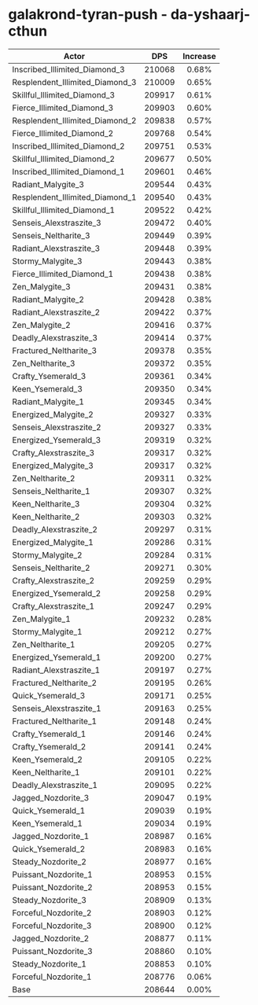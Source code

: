 # galakrond-tyran-push - da-yshaarj-cthun
| Actor | DPS | Increase |
|---|:---:|:---:|
|Inscribed_Illimited_Diamond_3|210068|0.68%|
|Resplendent_Illimited_Diamond_3|210009|0.65%|
|Skillful_Illimited_Diamond_3|209917|0.61%|
|Fierce_Illimited_Diamond_3|209903|0.60%|
|Resplendent_Illimited_Diamond_2|209838|0.57%|
|Fierce_Illimited_Diamond_2|209768|0.54%|
|Inscribed_Illimited_Diamond_2|209751|0.53%|
|Skillful_Illimited_Diamond_2|209677|0.50%|
|Inscribed_Illimited_Diamond_1|209601|0.46%|
|Radiant_Malygite_3|209544|0.43%|
|Resplendent_Illimited_Diamond_1|209540|0.43%|
|Skillful_Illimited_Diamond_1|209522|0.42%|
|Senseis_Alexstraszite_3|209472|0.40%|
|Senseis_Neltharite_3|209449|0.39%|
|Radiant_Alexstraszite_3|209448|0.39%|
|Stormy_Malygite_3|209443|0.38%|
|Fierce_Illimited_Diamond_1|209438|0.38%|
|Zen_Malygite_3|209431|0.38%|
|Radiant_Malygite_2|209428|0.38%|
|Radiant_Alexstraszite_2|209422|0.37%|
|Zen_Malygite_2|209416|0.37%|
|Deadly_Alexstraszite_3|209414|0.37%|
|Fractured_Neltharite_3|209378|0.35%|
|Zen_Neltharite_3|209372|0.35%|
|Crafty_Ysemerald_3|209361|0.34%|
|Keen_Ysemerald_3|209350|0.34%|
|Radiant_Malygite_1|209345|0.34%|
|Energized_Malygite_2|209327|0.33%|
|Senseis_Alexstraszite_2|209327|0.33%|
|Energized_Ysemerald_3|209319|0.32%|
|Crafty_Alexstraszite_3|209317|0.32%|
|Energized_Malygite_3|209317|0.32%|
|Zen_Neltharite_2|209311|0.32%|
|Senseis_Neltharite_1|209307|0.32%|
|Keen_Neltharite_3|209304|0.32%|
|Keen_Neltharite_2|209303|0.32%|
|Deadly_Alexstraszite_2|209297|0.31%|
|Energized_Malygite_1|209286|0.31%|
|Stormy_Malygite_2|209284|0.31%|
|Senseis_Neltharite_2|209271|0.30%|
|Crafty_Alexstraszite_2|209259|0.29%|
|Energized_Ysemerald_2|209258|0.29%|
|Crafty_Alexstraszite_1|209247|0.29%|
|Zen_Malygite_1|209232|0.28%|
|Stormy_Malygite_1|209212|0.27%|
|Zen_Neltharite_1|209205|0.27%|
|Energized_Ysemerald_1|209200|0.27%|
|Radiant_Alexstraszite_1|209197|0.27%|
|Fractured_Neltharite_2|209195|0.26%|
|Quick_Ysemerald_3|209171|0.25%|
|Senseis_Alexstraszite_1|209163|0.25%|
|Fractured_Neltharite_1|209148|0.24%|
|Crafty_Ysemerald_1|209146|0.24%|
|Crafty_Ysemerald_2|209141|0.24%|
|Keen_Ysemerald_2|209105|0.22%|
|Keen_Neltharite_1|209101|0.22%|
|Deadly_Alexstraszite_1|209095|0.22%|
|Jagged_Nozdorite_3|209047|0.19%|
|Quick_Ysemerald_1|209039|0.19%|
|Keen_Ysemerald_1|209034|0.19%|
|Jagged_Nozdorite_1|208987|0.16%|
|Quick_Ysemerald_2|208983|0.16%|
|Steady_Nozdorite_2|208977|0.16%|
|Puissant_Nozdorite_1|208953|0.15%|
|Puissant_Nozdorite_2|208953|0.15%|
|Steady_Nozdorite_3|208909|0.13%|
|Forceful_Nozdorite_2|208903|0.12%|
|Forceful_Nozdorite_3|208900|0.12%|
|Jagged_Nozdorite_2|208877|0.11%|
|Puissant_Nozdorite_3|208860|0.10%|
|Steady_Nozdorite_1|208853|0.10%|
|Forceful_Nozdorite_1|208776|0.06%|
|Base|208644|0.00%|
